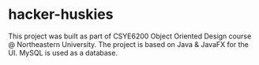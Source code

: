# hacker-huskies

This project was built as part of CSYE6200 Object Oriented Design course @ Northeastern University. The project is based on Java & JavaFX for the UI. MySQL is used as a database.
